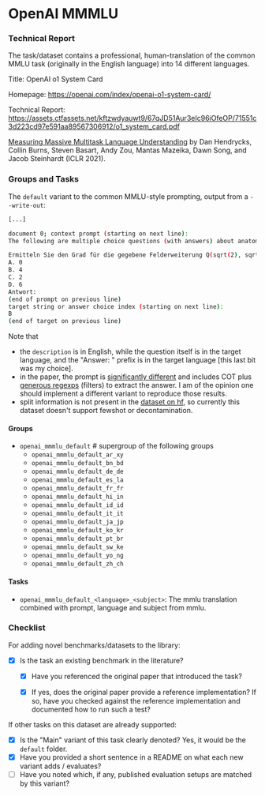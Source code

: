 # OpenAI MMMLU

### Technical Report

The task/dataset contains a professional, human-translation of the common MMLU task (originally in the English language) into 14 different languages.

Title: OpenAI o1 System Card

Homepage: https://openai.com/index/openai-o1-system-card/

Technical Report: https://assets.ctfassets.net/kftzwdyauwt9/67qJD51Aur3eIc96iOfeOP/71551c3d223cd97e591aa89567306912/o1_system_card.pdf

[Measuring Massive Multitask Language Understanding](https://arxiv.org/pdf/2009.03300) by Dan Hendrycks, Collin Burns, Steven Basart, Andy Zou, Mantas Mazeika, Dawn Song, and Jacob Steinhardt (ICLR 2021).

### Groups and Tasks

The `default` variant to the common MMLU-style prompting, output from a `--write-out`:

```bash
[...]

document 0; context prompt (starting on next line):  
The following are multiple choice questions (with answers) about anatomy.

Ermitteln Sie den Grad für die gegebene Felderweiterung Q(sqrt(2), sqrt(3), sqrt(18)) über Q.
A. 0
B. 4
C. 2
D. 6
Antwort:
(end of prompt on previous line)
target string or answer choice index (starting on next line):
B
(end of target on previous line)
```

Note that
 * the `description` is in English, while the question itself is in the target language, and the "Answer: " prefix is in the target language [this last bit was my choice].
 * in the paper, the prompt is [significantly different](https://github.com/openai/simple-evals/blob/2df1a92bbddb8c89fbeb3670e2dd125b10632bca/common.py#L12) and includes COT plus [generous regexps](https://github.com/openai/simple-evals/blob/2df1a92bbddb8c89fbeb3670e2dd125b10632bca/common.py#L29) (filters) to extract the answer. I am of the opinion one should implement a different variant to reproduce those results.
 * split information is not present in the [dataset on hf](https://huggingface.co/datasets/openai/MMMLU), so currently this dataset doesn't support fewshot or decontamination.

#### Groups

 * `openai_mmmlu_default`  # supergroup of the following groups
   * `openai_mmmlu_default_ar_xy`
   * `openai_mmmlu_default_bn_bd`
   * `openai_mmmlu_default_de_de`
   * `openai_mmmlu_default_es_la`
   * `openai_mmmlu_default_fr_fr`
   * `openai_mmmlu_default_hi_in`
   * `openai_mmmlu_default_id_id`
   * `openai_mmmlu_default_it_it`
   * `openai_mmmlu_default_ja_jp`
   * `openai_mmmlu_default_ko_kr`
   * `openai_mmmlu_default_pt_br`
   * `openai_mmmlu_default_sw_ke`
   * `openai_mmmlu_default_yo_ng`
   * `openai_mmmlu_default_zh_ch`

#### Tasks

* `openai_mmmlu_default_<language>_<subject>`: The mmlu translation combined with prompt, language and subject from mmlu.

### Checklist

For adding novel benchmarks/datasets to the library:
* [x] Is the task an existing benchmark in the literature?
  * [x] Have you referenced the original paper that introduced the task?
  * [x] If yes, does the original paper provide a reference implementation? If so, have you checked against the reference implementation and documented how to run such a test?


If other tasks on this dataset are already supported:
* [x] Is the "Main" variant of this task clearly denoted? Yes, it would be the `default` folder.
* [x] Have you provided a short sentence in a README on what each new variant adds / evaluates?
* [ ] Have you noted which, if any, published evaluation setups are matched by this variant?
